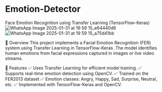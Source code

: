 # Emotion-Detector
Face Emotion Recognition using Transfer Learning (TensorFlow-Keras)
![WhatsApp Image 2025-01-31 at 19 59 15_e64440d6](https://github.com/user-attachments/assets/a94dab0e-5bb2-412b-b391-f96562b1b5ab)
![WhatsApp Image 2025-01-31 at 19 59 15_a75d41bb](https://github.com/user-attachments/assets/5f0a15ff-b304-4888-a1de-2d6312e4ee42)

📌 Overview
This project implements a Facial Emotion Recognition (FER) system using Transfer Learning in TensorFlow-Keras. The model identifies human emotions from facial expressions captured in images or live video streams. 

🚀 Features
✅ Uses Transfer Learning for efficient model training.
✅ Supports real-time emotion detection using OpenCV.
✅ Trained on the FER2013 dataset 
✅ Emotion classes: Angry, Happy, Sad, Surprise, Neutral, etc.
✅ Implemented with TensorFlow-Keras and OpenCV.

